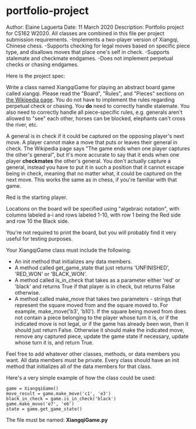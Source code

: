 # portfolio-project

Author: Elaine Laguerta
Date: 11 March 2020
Description: Portfolio project for CS162 W2020. All classes are combined in this file per project submission requirements.
-Implements a two-player version of Xiangqi, Chinese chess.
-Supports checking for legal moves based on specific piece type, and disallows moves that place one's self in check.
-Supports stalemate and checkmate endgames.
-Does not implement perpetual checks or chasing endgames.

Here is the project spec:

Write a class named XiangqiGame for playing an abstract board game called xiangqi.   Please read the "Board", "Rules", and "Pieces" sections on [the Wikipedia page](https://en.wikipedia.org/wiki/Xiangqi).  You do not have to implement the rules regarding perpetual check or chasing.  You **do** need to correctly handle stalemate.  You also need to correctly handle all piece-specific rules, e.g. generals aren't allowed to "see" each other, horses can be blocked, elephants can't cross the river, etc.

A general is in check if it could be captured on the opposing player's next move. A player cannot make a move that puts or leaves their general in check. The Wikipedia page says "The game ends when one player captures the other's general", but it's more accurate to say that it ends when one player **checkmates** the other's general.  You don't actually capture a general, instead you have to put it in such a position that it cannot escape being in check, meaning that no matter what, it could be captured on the next move.  This works the same as in chess, if you're familiar with that game.

Red is the starting player.

Locations on the board will be specified using "algebraic notation", with columns labeled a-i and rows labeled 1-10, with row 1 being the Red side and row 10 the Black side.

You're not required to print the board, but you will probably find it very useful for testing purposes.

Your XiangqiGame class must include the following:
* An init method that initializes any data members.
* A method called get_game_state that just returns 'UNFINISHED', 'RED_WON' or 'BLACK_WON'.
* A method called is_in_check that takes as a parameter either 'red' or 'black' and returns True if that player is in check, but returns False otherwise.
* A method called make_move that takes two parameters - strings that represent the square moved from and the square moved to.  For example, make_move('b3', 'b10').  If the square being moved from does not contain a piece belonging to the player whose turn it is, or if the indicated move is not legal, or if the game has already been won, then it should just return False.  Otherwise it should make the indicated move, remove any captured piece, update the game state if necessary, update whose turn it is, and return True.

Feel free to add whatever other classes, methods, or data members you want.  All data members must be private.  Every class should have an init method that initializes all of the data members for that class.

Here's a very simple example of how the class could be used:
```
game = XiangqiGame()
move_result = game.make_move('c1', 'e3')
black_in_check = game.is_in_check('black')
game.make_move('e7', 'e6')
state = game.get_game_state()
```
The file must be named: **XiangqiGame.py**
